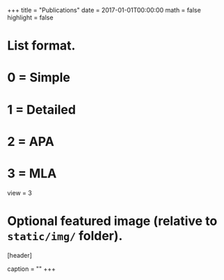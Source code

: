 +++
title = "Publications"
date = 2017-01-01T00:00:00
math = false
highlight = false

# List format.
#   0 = Simple
#   1 = Detailed
#   2 = APA
#   3 = MLA
view = 3

# Optional featured image (relative to `static/img/` folder).
[header]

caption = ""
+++
